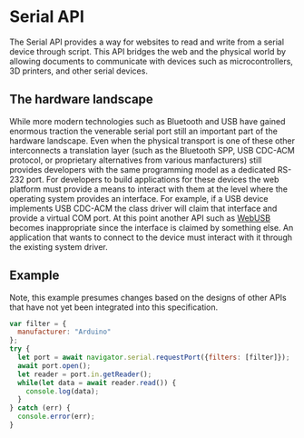 # Serial API

The Serial API provides a way for websites to read and write from a serial device through script. This API bridges the web and the physical world by allowing documents to communicate with devices such as microcontrollers, 3D printers, and other serial devices.

## The hardware landscape

While more modern technologies such as Bluetooth and USB have gained enormous traction the venerable serial port still an important part of the hardware landscape. Even when the physical transport is one of these other interconnects a translation layer (such as the Bluetooth SPP, USB CDC-ACM protocol, or proprietary alternatives from various manfacturers) still provides developers with the same programming model as a dedicated RS-232 port. For developers to build applications for these devices the web platform must provide a means to interact with them at the level where the operating system provides an interface. For example, if a USB device implements USB CDC-ACM the class driver will claim that interface and provide a virtual COM port. At this point another API such as [WebUSB](https://wicg.github.io/webusb/) becomes inappropriate since the interface is claimed by something else. An application that wants to connect to the device must interact with it through the existing system driver.

## Example

Note, this example presumes changes based on the designs of other APIs that have not yet been integrated into this specification.

```javascript
var filter = {
  manufacturer: "Arduino"
};
try {
  let port = await navigator.serial.requestPort({filters: [filter]});
  await port.open();
  let reader = port.in.getReader();
  while(let data = await reader.read()) {
    console.log(data);
  }
} catch (err) {
  console.error(err);
}
```
